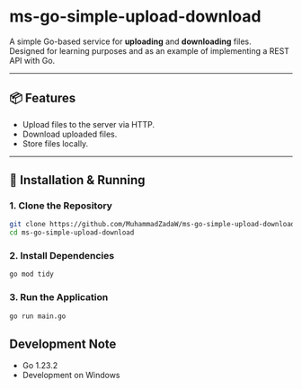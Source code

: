 # ms-go-simple-upload-download

A simple Go-based service for **uploading** and **downloading** files.  
Designed for learning purposes and as an example of implementing a REST API with Go.

---

## 📦 Features
- Upload files to the server via HTTP.
- Download uploaded files.
- Store files locally.

---

## 🚀 Installation & Running

### 1. Clone the Repository
```bash
git clone https://github.com/MuhammadZadaW/ms-go-simple-upload-download.git
cd ms-go-simple-upload-download
```
### 2. Install Dependencies
```bash
go mod tidy
```
### 3. Run the Application
```bash
go run main.go
```

## Development Note
- Go 1.23.2
- Development on Windows